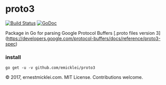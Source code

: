 # proto3

[![Build Status](https://travis-ci.org/emicklei/proto3.png)](https://travis-ci.org/emicklei/proto3)
[![GoDoc](https://godoc.org/github.com/emicklei/proto3?status.svg)](https://godoc.org/github.com/emicklei/proto3)

Package in Go for parsing Google Protocol Buffers [.proto files version 3] (https://developers.google.com/protocol-buffers/docs/reference/proto3-spec)

### install

    go get -u -v github.com/emicklei/proto3

© 2017, ernestmicklei.com.  MIT License. Contributions welcome.